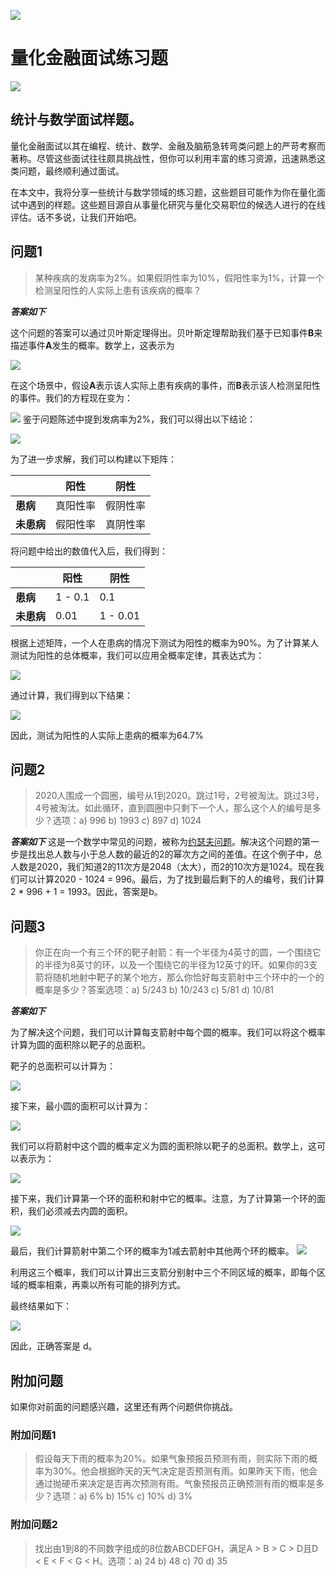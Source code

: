 ![](https://fastly.jsdelivr.net/gh/bucketio/img11@main/2024/10/21/1729466068183-23134fce-3131-4262-b18c-f378d71af4f6.gif)

# 量化金融面试练习题
![](https://fastly.jsdelivr.net/gh/bucketio/img9@main/2024/10/20/1729465031968-b3c8959e-1d37-4b8a-91b1-b0b0dfe25143.png)

## 统计与数学面试样题。

量化金融面试以其在编程、统计、数学、金融及脑筋急转弯类问题上的严苛考察而著称。尽管这些面试往往颇具挑战性，但你可以利用丰富的练习资源，迅速熟悉这类问题，最终顺利通过面试。

在本文中，我将分享一些统计与数学领域的练习题，这些题目可能作为你在量化面试中遇到的样题。这些题目源自从事量化研究与量化交易职位的候选人进行的在线评估。话不多说，让我们开始吧。

## 问题1

> 某种疾病的发病率为2%。如果假阴性率为10%，假阳性率为1%，计算一个检测呈阳性的人实际上患有该疾病的概率？

**_答案如下_**

这个问题的答案可以通过贝叶斯定理得出。贝叶斯定理帮助我们基于已知事件**B**来描述事件**A**发生的概率。数学上，这表示为

![](https://bit.ly/3un1IjO)

在这个场景中，假设**A**表示该人实际上患有疾病的事件，而**B**表示该人检测呈阳性的事件。我们的方程现在变为：

![](https://bit.ly/3OZgNBs)
鉴于问题陈述中提到发病率为2%，我们可以得出以下结论：

![](https://bit.ly/3ix10O3)

为了进一步求解，我们可以构建以下矩阵：

|  | 阳性 | 阴性 |
| --- | --- | --- |
| **患病** | 真阳性率 | 假阴性率 |
| **未患病** | 假阳性率 | 真阴性率 |

将问题中给出的数值代入后，我们得到：

|  | 阳性 | 阴性 |
| --- | --- | --- |
| **患病** | 1 - 0.1 | 0.1 |
| **未患病** | 0.01 | 1 - 0.01 |

根据上述矩阵，一个人在患病的情况下测试为阳性的概率为90%。为了计算某人测试为阳性的总体概率，我们可以应用全概率定律，其表达式为：

![](https://bit.ly/3H4MJ5l)

通过计算，我们得到以下结果：

![](https://bit.ly/3VGANes)

因此，测试为阳性的人实际上患病的概率为64.7%

## 问题2

> 2020人围成一个圆圈，编号从1到2020。跳过1号，2号被淘汰。跳过3号，4号被淘汰。如此循环，直到圆圈中只剩下一个人，那么这个人的编号是多少？选项：a) 996 b) 1993 c) 897 d) 1024

**_答案如下_**
这是一个数学中常见的问题，被称为[约瑟夫问题](https://en.wikipedia.org/wiki/Josephus_problem)。解决这个问题的第一步是找出总人数与小于总人数的最近的2的幂次方之间的差值。在这个例子中，总人数是2020，我们知道2的11次方是2048（太大），而2的10次方是1024。现在我们可以计算2020 - 1024 = 996。最后，为了找到最后剩下的人的编号，我们计算2 * 996 + 1 = 1993。因此，答案是b。

## 问题3

> 你正在向一个有三个环的靶子射箭：有一个半径为4英寸的圆，一个围绕它的半径为8英寸的环，以及一个围绕它的半径为12英寸的环。如果你的3支箭将随机地射中靶子的某个地方，那么你恰好每支箭射中三个环中的一个的概率是多少？答案选项：a) 5/243 b) 10/243 c) 5/81 d) 10/81

**_答案如下_**

为了解决这个问题，我们可以计算每支箭射中每个圆的概率。我们可以将这个概率计算为圆的面积除以靶子的总面积。

靶子的总面积可以计算为：

![](https://bit.ly/3um3kKt)

接下来，最小圆的面积可以计算为：

![](https://bit.ly/3B6EiCG)

我们可以将箭射中这个圆的概率定义为圆的面积除以靶子的总面积。数学上，这可以表示为：

![](https://bit.ly/3UzbEkx)

接下来，我们计算第一个环的面积和射中它的概率。注意，为了计算第一个环的面积，我们必须减去内圆的面积。

![](https://bit.ly/3Uq1vXr)

最后，我们计算箭射中第二个环的概率为1减去箭射中其他两个环的概率。
![](https://bit.ly/3XXZ9C3)

利用这三个概率，我们可以计算出三支箭分别射中三个不同区域的概率，即每个区域的概率相乘，再乘以所有可能的排列方式。

最终结果如下：

![](https://bit.ly/3VrRQAY)

因此，正确答案是 d。

## 附加问题

如果你对前面的问题感兴趣，这里还有两个问题供你挑战。

### 附加问题1

> 假设每天下雨的概率为20%。如果气象预报员预测有雨，则实际下雨的概率为30%。他会根据昨天的天气决定是否预测有雨。如果昨天下雨，他会通过抛硬币来决定是否再次预测有雨。气象预报员正确预测有雨的概率是多少？选项：a) 6% b) 15% c) 10% d) 3%

### 附加问题2

> 找出由1到8的不同数字组成的8位数ABCDEFGH，满足A > B > C > D且D < E < F < G < H。选项：a) 24 b) 48 c) 70 d) 35

 
